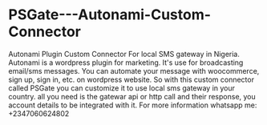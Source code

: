 # PSGate---Autonami-Custom-Connector
Autonami Plugin Custom Connector For local SMS gateway in Nigeria. Autonami is a wordpress plugin for marketing. It's use for broadcasting email/sms messages. You can automate your message with woocommerce, sign up, sign in, etc. on wordpress website. So with this custom connector called PSGate you can customize it to use local sms gateway in your country. all you need is the gatewar api or http call and their response, you account details to be integrated with it. For more information whatsapp me: +2347060624802
